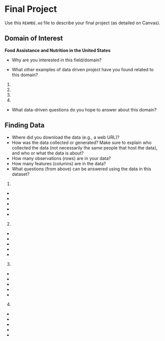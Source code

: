 # Final Project
Use this `REAMDE.md` file to describe your final project (as detailed on Canvas).

## Domain of Interest
**Food Assistance and Nutrition in the United States**
- Why are you interested in this field/domain?

- What other examples of data driven project have you found related to this domain?

1.
2.
3.
4.

- What data-driven questions do you hope to answer about this domain?

## Finding Data

- Where did you download the data (e.g., a web URL)?
- How was the data collected or generated? Make sure to explain who collected the data (not necessarily the same people that host the data), and who or what the data is about?
- How many observations (rows) are in your data?
- How many features (columns) are in the data?
- What questions (from above) can be answered using the data in this dataset?
1.
  -
  -
  -
  -
  -
  
2.
  -
  -
  -
  -
  -
3.
  -
  -
  -
  -
  -
4.
  -
  -
  -
  -
  -
